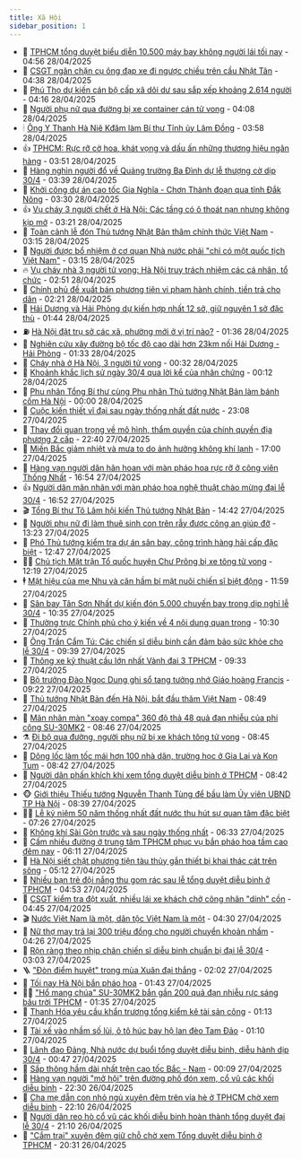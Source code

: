 ```yaml
---
title: Xã Hội
sidebar_position: 1
---
```


<!-- dantri-xa-hoi:START -->
- 🫣 [TPHCM tổng duyệt biểu diễn 10.500 máy bay không người lái tối nay](https://dantri.com.vn/xa-hoi/tphcm-tong-duyet-bieu-dien-10500-may-bay-khong-nguoi-lai-toi-nay-20250428114844748.htm) - 04:56 28/04/2025
- 💼 [CSGT ngăn chặn cụ ông đạp xe đi ngược chiều trên cầu Nhật Tân](https://dantri.com.vn/xa-hoi/csgt-ngan-chan-cu-ong-dap-xe-di-nguoc-chieu-tren-cau-nhat-tan-20250428113156137.htm) - 04:38 28/04/2025
- 🎊 [Phú Thọ dự kiến cán bộ cấp xã dôi dư sau sắp xếp khoảng 2.614 người](https://dantri.com.vn/xa-hoi/phu-tho-du-kien-can-bo-cap-xa-doi-du-sau-sap-xep-khoang-2614-nguoi-20250428110527464.htm) - 04:16 28/04/2025
- 🙉 [Người phụ nữ qua đường bị xe container cán tử vong](https://dantri.com.vn/xa-hoi/nguoi-phu-nu-qua-duong-bi-xe-container-can-tu-vong-20250428105719428.htm) - 04:08 28/04/2025
- 🕯 [Ông Y Thanh Hà Niê Kđăm làm Bí thư Tỉnh ủy Lâm Đồng](https://dantri.com.vn/xa-hoi/ong-y-thanh-ha-nie-kdam-lam-bi-thu-tinh-uy-lam-dong-20250428101756484.htm) - 03:58 28/04/2025
- 👍 [TPHCM: Rực rỡ cờ hoa, khát vọng và dấu ấn những thương hiệu ngân hàng](https://dantri.com.vn/xa-hoi/tphcm-ruc-ro-co-hoa-khat-vong-va-dau-an-nhung-thuong-hieu-ngan-hang-20250426011124699.htm) - 03:51 28/04/2025
- 🤖 [Hàng nghìn người đổ về Quảng trường Ba Đình dự lễ thượng cờ dịp 30/4](https://dantri.com.vn/xa-hoi/hang-nghin-nguoi-do-ve-quang-truong-ba-dinh-du-le-thuong-co-dip-304-20250428103936601.htm) - 03:39 28/04/2025
- 🙉 [Khởi công dự án cao tốc Gia Nghĩa - Chơn Thành đoạn qua tỉnh Đắk Nông](https://dantri.com.vn/xa-hoi/khoi-cong-du-an-cao-toc-gia-nghia-chon-thanh-doan-qua-tinh-dak-nong-20250428101106236.htm) - 03:30 28/04/2025
- 👍 [Vụ cháy 3 người chết ở Hà Nội: Các tầng có ô thoát nạn nhưng không kịp mở](https://dantri.com.vn/xa-hoi/vu-chay-3-nguoi-chet-o-ha-noi-cac-tang-co-o-thoat-nan-nhung-khong-kip-mo-20250428095604676.htm) - 03:21 28/04/2025
- 🗽 [Toàn cảnh lễ đón Thủ tướng Nhật Bản thăm chính thức Việt Nam](https://dantri.com.vn/xa-hoi/toan-canh-le-don-thu-tuong-nhat-ban-tham-chinh-thuc-viet-nam-20250428100734086.htm) - 03:15 28/04/2025
- 🗽 [Người được bổ nhiệm ở cơ quan Nhà nước phải &quot;chỉ có một quốc tịch Việt Nam&quot;](https://dantri.com.vn/xa-hoi/nguoi-duoc-bo-nhiem-o-co-quan-nha-nuoc-phai-chi-co-mot-quoc-tich-viet-nam-20250428100656699.htm) - 03:15 28/04/2025
- 🔥 [Vụ cháy nhà 3 người tử vong: Hà Nội truy trách nhiệm các cá nhân, tổ chức](https://dantri.com.vn/xa-hoi/vu-chay-nha-3-nguoi-tu-vong-ha-noi-truy-trach-nhiem-cac-ca-nhan-to-chuc-20250428094803779.htm) - 02:51 28/04/2025
- 🦒 [Chính phủ đề xuất bán phương tiện vi phạm hành chính, tiền trả cho dân](https://dantri.com.vn/xa-hoi/chinh-phu-de-xuat-ban-phuong-tien-vi-pham-hanh-chinh-tien-tra-cho-dan-20250428091001224.htm) - 02:21 28/04/2025
- 🧐 [Hải Dương và Hải Phòng dự kiến hợp nhất 12 sở, giữ nguyên 1 sở đặc thù](https://dantri.com.vn/xa-hoi/hai-duong-va-hai-phong-du-kien-hop-nhat-12-so-giu-nguyen-1-so-dac-thu-20250428081611916.htm) - 01:44 28/04/2025
- ⛽️ [Hà Nội đặt trụ sở các xã, phường mới ở vị trí nào?](https://dantri.com.vn/xa-hoi/ha-noi-dat-tru-so-cac-xa-phuong-moi-o-vi-tri-nao-20250428080911262.htm) - 01:36 28/04/2025
- 🚀 [Nghiên cứu xây đường bộ tốc độ cao dài hơn 23km nối Hải Dương - Hải Phòng](https://dantri.com.vn/xa-hoi/nghien-cuu-xay-duong-bo-toc-do-cao-dai-hon-23km-noi-hai-duong-hai-phong-20250428080602338.htm) - 01:33 28/04/2025
- 🦒 [Cháy nhà ở Hà Nội, 3 người tử vong](https://dantri.com.vn/xa-hoi/chay-nha-o-ha-noi-3-nguoi-tu-vong-20250428072936096.htm) - 00:32 28/04/2025
- 🦅 [Khoảnh khắc lịch sử ngày 30/4 qua lời kể của nhân chứng](https://dantri.com.vn/xa-hoi/khoanh-khac-lich-su-ngay-304-qua-loi-ke-cua-nhan-chung-20250420145647911.htm) - 00:12 28/04/2025
- 🚀 [Phu nhân Tổng Bí thư cùng Phu nhân Thủ tướng Nhật Bản làm bánh cốm Hà Nội](https://dantri.com.vn/xa-hoi/phu-nhan-tong-bi-thu-cung-phu-nhan-thu-tuong-nhat-ban-lam-banh-com-ha-noi-20250428070010832.htm) - 00:00 28/04/2025
- 🦅 [Cuộc kiến thiết vĩ đại sau ngày thống nhất đất nước](https://dantri.com.vn/xa-hoi/cuoc-kien-thiet-vi-dai-sau-ngay-thong-nhat-dat-nuoc-20250413151102952.htm) - 23:08 27/04/2025
- 🤠 [Thay đổi quan trọng về mô hình, thẩm quyền của chính quyền địa phương 2 cấp](https://dantri.com.vn/xa-hoi/thay-doi-quan-trong-ve-mo-hinh-tham-quyen-cua-chinh-quyen-dia-phuong-2-cap-20250427213237696.htm) - 22:40 27/04/2025
- 💄 [Miền Bắc giảm nhiệt và mưa to do ảnh hưởng không khí lạnh](https://dantri.com.vn/xa-hoi/mien-bac-giam-nhiet-va-mua-to-do-anh-huong-khong-khi-lanh-20250427195333418.htm) - 17:00 27/04/2025
- 🥷 [Hàng vạn người dân hân hoan với màn pháo hoa rực rỡ ở công viên Thống Nhất](https://dantri.com.vn/xa-hoi/hang-van-nguoi-dan-han-hoan-voi-man-phao-hoa-ruc-ro-o-cong-vien-thong-nhat-20250427234459569.htm) - 16:54 27/04/2025
- 👍 [Người dân mãn nhãn với màn pháo hoa nghệ thuật chào mừng đại lễ 30/4](https://dantri.com.vn/xa-hoi/nguoi-dan-man-nhan-voi-man-phao-hoa-nghe-thuat-chao-mung-dai-le-304-20250427232109964.htm) - 16:52 27/04/2025
- 🎬 [Tổng Bí thư Tô Lâm hội kiến Thủ tướng Nhật Bản](https://dantri.com.vn/xa-hoi/tong-bi-thu-to-lam-hoi-kien-thu-tuong-nhat-ban-20250427213820707.htm) - 14:42 27/04/2025
- 🦒 [Người phụ nữ đi làm thuê sinh con trên rẫy được công an giúp đỡ](https://dantri.com.vn/xa-hoi/nguoi-phu-nu-di-lam-thue-sinh-con-tren-ray-duoc-cong-an-giup-do-20250427201019786.htm) - 13:23 27/04/2025
- 🌊 [Phó Thủ tướng kiểm tra dự án sân bay, công trình hàng hải cấp đặc biệt](https://dantri.com.vn/xa-hoi/pho-thu-tuong-kiem-tra-du-an-san-bay-cong-trinh-hang-hai-cap-dac-biet-20250427192033657.htm) - 12:47 27/04/2025
- 🧑‍💻 [Chủ tịch Mặt trận Tổ quốc huyện Chư Prông bị xe tông tử vong](https://dantri.com.vn/xa-hoi/chu-tich-mat-tran-to-quoc-huyen-chu-prong-bi-xe-tong-tu-vong-20250427181342660.htm) - 12:19 27/04/2025
- 🕴 [Mật hiệu của mẹ Nhu và căn hầm bí mật nuôi chiến sĩ biệt động](https://dantri.com.vn/xa-hoi/mat-hieu-cua-me-nhu-va-can-ham-bi-mat-nuoi-chien-si-biet-dong-20250423215119969.htm) - 11:59 27/04/2025
- 🤔 [Sân bay Tân Sơn Nhất dự kiến đón 5.000 chuyến bay trong dịp nghỉ lễ 30/4](https://dantri.com.vn/xa-hoi/san-bay-tan-son-nhat-du-kien-don-5000-chuyen-bay-trong-dip-nghi-le-304-20250427165021338.htm) - 10:35 27/04/2025
- 💄 [Thường trực Chính phủ cho ý kiến về 4 nội dung quan trọng](https://dantri.com.vn/xa-hoi/thuong-truc-chinh-phu-cho-y-kien-ve-4-noi-dung-quan-trong-20250427172049566.htm) - 10:30 27/04/2025
- 🧠 [Ông Trần Cẩm Tú: Các chiến sĩ diễu binh cần đảm bảo sức khỏe cho lễ 30/4](https://dantri.com.vn/xa-hoi/ong-tran-cam-tu-cac-chien-si-dieu-binh-can-dam-bao-suc-khoe-cho-le-304-20250427161824791.htm) - 09:39 27/04/2025
- 🦣 [Thông xe kỹ thuật cầu lớn nhất Vành đai 3 TPHCM](https://dantri.com.vn/xa-hoi/thong-xe-ky-thuat-cau-lon-nhat-vanh-dai-3-tphcm-20250427161433279.htm) - 09:33 27/04/2025
- 💫 [Bộ trưởng Đào Ngọc Dung ghi sổ tang tưởng nhớ Giáo hoàng Francis](https://dantri.com.vn/xa-hoi/bo-truong-dao-ngoc-dung-ghi-so-tang-tuong-nho-giao-hoang-francis-20250427160559743.htm) - 09:22 27/04/2025
- 🚀 [Thủ tướng Nhật Bản đến Hà Nội, bắt đầu thăm Việt Nam](https://dantri.com.vn/xa-hoi/thu-tuong-nhat-ban-den-ha-noi-bat-dau-tham-viet-nam-20250427153913053.htm) - 08:49 27/04/2025
- 🤔 [Mãn nhãn màn &quot;xoay compa&quot; 360 độ thả 48 quả đạn nhiễu của phi công SU-30MK2](https://dantri.com.vn/xa-hoi/man-nhan-man-xoay-compa-360-do-tha-48-qua-dan-nhieu-cua-phi-cong-su-30mk2-20250427151028710.htm) - 08:46 27/04/2025
- ⚗️ [Đi bộ qua đường, người phụ nữ bị xe khách tông tử vong](https://dantri.com.vn/xa-hoi/di-bo-qua-duong-nguoi-phu-nu-bi-xe-khach-tong-tu-vong-20250427140838492.htm) - 08:45 27/04/2025
- 🫶 [Dông lốc làm tốc mái hơn 100 nhà dân, trường học ở Gia Lai và Kon Tum](https://dantri.com.vn/xa-hoi/dong-loc-lam-toc-mai-hon-100-nha-dan-truong-hoc-o-gia-lai-va-kon-tum-20250427134650730.htm) - 08:42 27/04/2025
- 🌮 [Người dân phấn khích khi xem tổng duyệt diễu binh ở TPHCM](https://dantri.com.vn/xa-hoi/nguoi-dan-phan-khich-khi-xem-tong-duyet-dieu-binh-o-tphcm-20250427113426803.htm) - 08:42 27/04/2025
- 🐵 [Giới thiệu Thiếu tướng Nguyễn Thanh Tùng để bầu làm Ủy viên UBND TP Hà Nội](https://dantri.com.vn/xa-hoi/gioi-thieu-thieu-tuong-nguyen-thanh-tung-de-bau-lam-uy-vien-ubnd-tp-ha-noi-20250427152829371.htm) - 08:39 27/04/2025
- 🧑‍🏫 [Lễ kỷ niệm 50 năm thống nhất đất nước thu hút sự quan tâm đặc biệt](https://dantri.com.vn/xa-hoi/le-ky-niem-50-nam-thong-nhat-dat-nuoc-thu-hut-su-quan-tam-dac-biet-20250427134805438.htm) - 07:26 27/04/2025
- 💫 [Không khí Sài Gòn trước và sau ngày thống nhất](https://dantri.com.vn/xa-hoi/khong-khi-sai-gon-truoc-va-sau-ngay-thong-nhat-20250413143621736.htm) - 06:33 27/04/2025
- 🦩 [Cấm nhiều đường ở trung tâm TPHCM phục vụ bắn pháo hoa tầm cao đêm nay](https://dantri.com.vn/xa-hoi/cam-nhieu-duong-o-trung-tam-tphcm-phuc-vu-ban-phao-hoa-tam-cao-dem-nay-20250427120048459.htm) - 06:11 27/04/2025
- 🦄 [Hà Nội siết chặt phương tiện tàu thủy gắn thiết bị khai thác cát trên sông](https://dantri.com.vn/xa-hoi/ha-noi-siet-chat-phuong-tien-tau-thuy-gan-thiet-bi-khai-thac-cat-tren-song-20250427120647474.htm) - 05:12 27/04/2025
- 💂 [Nhiều bạn trẻ đội nắng thu gom rác sau lễ tổng duyệt diễu binh ở TPHCM](https://dantri.com.vn/xa-hoi/nhieu-ban-tre-doi-nang-thu-gom-rac-sau-le-tong-duyet-dieu-binh-o-tphcm-20250427114442492.htm) - 04:53 27/04/2025
- 💄 [CSGT kiểm tra đột xuất, nhiều lái xe khách chở công nhân &quot;dính&quot; cồn](https://dantri.com.vn/xa-hoi/csgt-kiem-tra-dot-xuat-nhieu-lai-xe-khach-cho-cong-nhan-dinh-con-20250427113515306.htm) - 04:45 27/04/2025
- 🎬 [Nước Việt Nam là một, dân tộc Việt Nam là một](https://dantri.com.vn/xa-hoi/nuoc-viet-nam-la-mot-dan-toc-viet-nam-la-mot-20250427102554834.htm) - 04:30 27/04/2025
- 👀 [Nữ thợ may trả lại 300 triệu đồng cho người chuyển khoản nhầm](https://dantri.com.vn/xa-hoi/nu-tho-may-tra-lai-300-trieu-dong-cho-nguoi-chuyen-khoan-nham-20250427105854421.htm) - 04:26 27/04/2025
- 💃 [Rộn ràng theo nhịp chân chiến sĩ diễu binh chuẩn bị đại lễ 30/4](https://dantri.com.vn/xa-hoi/ron-rang-theo-nhip-chan-chien-si-dieu-binh-chuan-bi-dai-le-304-20250427074605176.htm) - 03:03 27/04/2025
- 🪜 [&quot;Đòn điểm huyệt&quot; trong mùa Xuân đại thắng](https://dantri.com.vn/xa-hoi/don-diem-huyet-trong-mua-xuan-dai-thang-20250426113945784.htm) - 02:02 27/04/2025
- 📝 [Tối nay Hà Nội bắn pháo hoa](https://dantri.com.vn/xa-hoi/toi-nay-ha-noi-ban-phao-hoa-20250426215907177.htm) - 01:43 27/04/2025
- 🧑‍💻 [&quot;Hổ mang chúa&quot; SU-30MK2 bắn gần 200 quả đạn nhiễu rực sáng bầu trời TPHCM](https://dantri.com.vn/xa-hoi/ho-mang-chua-su-30mk2-ban-gan-200-qua-dan-nhieu-ruc-sang-bau-troi-tphcm-20250427025319301.htm) - 01:35 27/04/2025
- 👺 [Thanh Hóa yêu cầu khẩn trương tổng kiểm kê tài sản công](https://dantri.com.vn/xa-hoi/thanh-hoa-yeu-cau-khan-truong-tong-kiem-ke-tai-san-cong-20250427075809555.htm) - 01:13 27/04/2025
- 🌮 [Tài xế vào nhầm số lùi, ô tô húc bay hộ lan đèo Tam Đảo](https://dantri.com.vn/xa-hoi/tai-xe-vao-nham-so-lui-o-to-huc-bay-ho-lan-deo-tam-dao-20250427075707480.htm) - 01:10 27/04/2025
- 🤭 [Lãnh đạo Đảng, Nhà nước dự buổi tổng duyệt diễu binh, diễu hành dịp 30/4](https://dantri.com.vn/xa-hoi/lanh-dao-dang-nha-nuoc-du-buoi-tong-duyet-dieu-binh-dieu-hanh-dip-304-20250427072827834.htm) - 00:47 27/04/2025
- 💪 [Sắp thông hầm dài nhất trên cao tốc Bắc - Nam](https://dantri.com.vn/xa-hoi/sap-thong-ham-dai-nhat-tren-cao-toc-bac-nam-20250427063818593.htm) - 00:09 27/04/2025
- 🧰 [Hàng vạn người &quot;mở hội&quot; trên đường phố đón xem, cổ vũ các khối diễu binh](https://dantri.com.vn/xa-hoi/hang-van-nguoi-mo-hoi-tren-duong-pho-don-xem-co-vu-cac-khoi-dieu-binh-20250427042926127.htm) - 22:30 26/04/2025
- 🤡 [Cha mẹ dẫn con nhỏ ngủ xuyên đêm trên vỉa hè ở TPHCM chờ xem diễu binh](https://dantri.com.vn/xa-hoi/cha-me-dan-con-nho-ngu-xuyen-dem-tren-via-he-o-tphcm-cho-xem-dieu-binh-20250427034105234.htm) - 22:10 26/04/2025
- 🦆 [Người dân reo hò cổ vũ các khối diễu binh hoàn thành tổng duyệt đại lễ 30/4](https://dantri.com.vn/xa-hoi/nguoi-dan-reo-ho-co-vu-cac-khoi-dieu-binh-hoan-thanh-tong-duyet-dai-le-304-20250426190146278.htm) - 21:10 26/04/2025
- 🦍 [&quot;Cắm trại&quot; xuyên đêm giữ chỗ chờ xem Tổng duyệt diễu binh ở TPHCM](https://dantri.com.vn/xa-hoi/cam-trai-xuyen-dem-giu-cho-cho-xem-tong-duyet-dieu-binh-o-tphcm-20250427033126998.htm) - 20:31 26/04/2025<!-- dantri-xa-hoi:END -->
